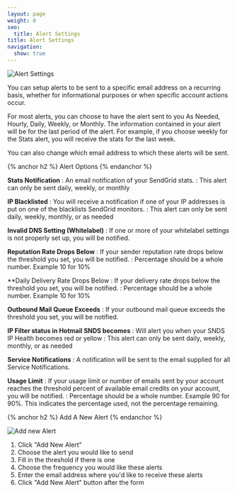 ```yaml
---
layout: page
weight: 0
seo:
  title: Alert Settings
title: Alert Settings
navigation:
  show: true
---
```


![]({{root_url}}/images/alert_settings_1.png "Alert Settings")

You can setup alerts to be sent to a specific email address on a recurring basis, whether for informational purposes or when specific account actions occur.

For most alerts, you can choose to have the alert sent to you As Needed, Hourly, Daily, Weekly, or Monthly. The information contained in your alert will be for the last period of the alert. For example, if you choose weekly for the Stats alert, you will receive the stats for the last week.

You can also change which email address to which these alerts will be sent.

{% anchor h2 %}
Alert Options
{% endanchor %}

**Stats Notification**
: An email notification of your SendGrid stats.
: This alert can only be sent daily, weekly, or monthly<br />

**IP Blacklisted**
: You will receive a notification if one of your IP addresses is put on one of the blacklists SendGrid monitors.
: This alert can only be sent daily, weekly, monthly, or as needed<br />

**Invalid DNS Setting (Whitelabel)**
: If one or more of your whitelabel settings is not properly set up, you will be notified.<br />

**Reputation Rate Drops Below**
: If your sender reputation rate drops below the threshold you set, you will be notified.
: Percentage should be a whole number. Example 10 for 10%<br />

**Daily Delivery Rate Drops Below
: If your delivery rate drops below the threshold you set, you will be notified.
: Percentage should be a whole number. Example 10 for 10%<br />

**Outbound Mail Queue Exceeds**
: If your outbound mail queue exceeds the threshold you set, you will be notified.<br />

**IP Filter status in Hotmail SNDS becomes**
: Will alert you when your SNDS IP Health becomes red or yellow
: This alert can only be sent daily, weekly, monthly, or as needed<br />

**Service Notifications**
: A notification will be sent to the email supplied for all Service Notifications.<br />

**Usage Limit**
: If your usage limit or number of emails sent by your account reaches the threshold percent of available email credits on your account, you will be notified.
: Percentage should be a whole number. Example 90 for 90%. This indicates the percentage used, not the percentage remaining.<br />

{% anchor h2 %}
Add A New Alert
{% endanchor %}

![]({{root_url}}/images/alert_settings_1.png "Add new Alert")

1. Click "Add New Alert"
2. Choose the alert you would like to send
3. Fill in the threshold if there is one
4. Choose the frequency you would like these alerts
5. Enter the email address where you'd like to receive these alerts
6. Click "Add New Alert" button after the form

